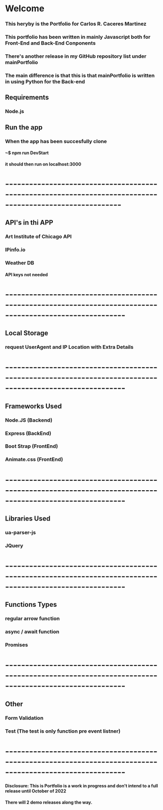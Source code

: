 #                       Welcome

### This heryby is the Portfolio for Carlos R. Caceres Martinez 

### This portfolio has been written in mainly Javascript both for Front-End and Back-End Conponents
### There's another release in my GitHub repository list under mainPortfolio
### The main difference is that this is that mainPortfolio is written in using Python for the Back-end
## Requirements
### Node.js
## Run the app
### When the app has been succesfully clone
#### ~$ npm run DevStart
#### it should then run on localhost:3000
# ---------------------------------------------------------------------------------------------------------
## API's in thi APP
### Art Institute of Chicago API
### IPinfo.io
### Weather DB
#### API keys not needed
# ----------------------------------------------------------------------------------------------------------
## Local Storage
### request UserAgent and IP Location with Extra Details
# ----------------------------------------------------------------------------------------------------------
## Frameworks Used
### Node.JS (Backend)
### Express (BackEnd)
### Boot Strap (FrontEnd)
### Animate.css (FrontEnd)
# ----------------------------------------------------------------------------------------------------------

## Libraries Used
### ua-parser-js
### JQuery
# ----------------------------------------------------------------------------------------------------------

## Functions Types
### regular arrow function
### async / await function
### Promises
# ----------------------------------------------------------------------------------------------------------

## Other
### Form Validation
### Test (The test is only function pre event listner)
# ----------------------------------------------------------------------------------------------------------


#### Disclosure: This is Portfolio is a work in progress and don't intend to a full release until October of 2022
####            There will 2 demo releases along the way.



